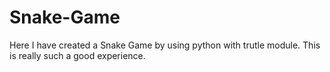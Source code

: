 # Snake-Game
Here I have created a Snake Game by using python with trutle module. This is really such a good experience.
